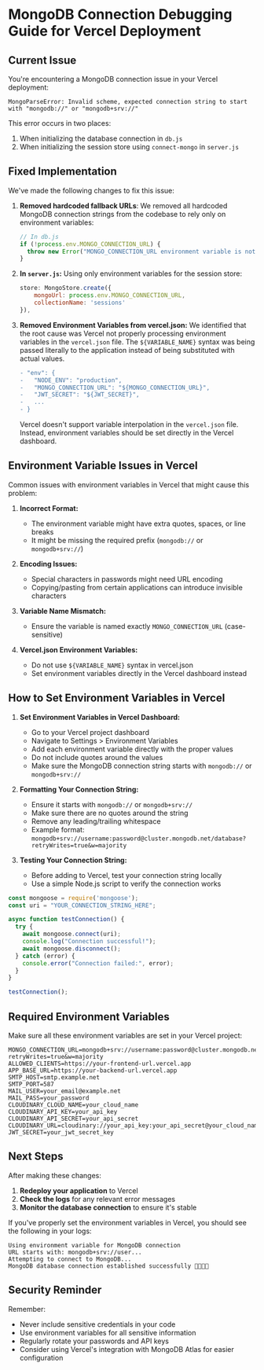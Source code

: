 # MongoDB Connection Debugging Guide for Vercel Deployment

## Current Issue

You're encountering a MongoDB connection issue in your Vercel deployment:
```
MongoParseError: Invalid scheme, expected connection string to start with "mongodb://" or "mongodb+srv://"
```

This error occurs in two places:
1. When initializing the database connection in `db.js`
2. When initializing the session store using `connect-mongo` in `server.js`

## Fixed Implementation

We've made the following changes to fix this issue:

1. **Removed hardcoded fallback URLs**: We removed all hardcoded MongoDB connection strings from the codebase to rely only on environment variables:
   ```javascript
   // In db.js
   if (!process.env.MONGO_CONNECTION_URL) {
     throw new Error("MONGO_CONNECTION_URL environment variable is not defined");
   }
   ```

2. **In `server.js`:** Using only environment variables for the session store:
   ```javascript
   store: MongoStore.create({
       mongoUrl: process.env.MONGO_CONNECTION_URL,
       collectionName: 'sessions'
   }),
   ```

3. **Removed Environment Variables from vercel.json:**
   We identified that the root cause was Vercel not properly processing environment variables in the `vercel.json` file. The `${VARIABLE_NAME}` syntax was being passed literally to the application instead of being substituted with actual values.
   
   ```diff
   - "env": {
   -   "NODE_ENV": "production",
   -   "MONGO_CONNECTION_URL": "${MONGO_CONNECTION_URL}",
   -   "JWT_SECRET": "${JWT_SECRET}",
   -   ...
   - }
   ```
   
   Vercel doesn't support variable interpolation in the `vercel.json` file. Instead, environment variables should be set directly in the Vercel dashboard.

## Environment Variable Issues in Vercel

Common issues with environment variables in Vercel that might cause this problem:

1. **Incorrect Format:** 
   - The environment variable might have extra quotes, spaces, or line breaks
   - It might be missing the required prefix (`mongodb://` or `mongodb+srv://`)

2. **Encoding Issues:**
   - Special characters in passwords might need URL encoding
   - Copying/pasting from certain applications can introduce invisible characters

3. **Variable Name Mismatch:**
   - Ensure the variable is named exactly `MONGO_CONNECTION_URL` (case-sensitive)

4. **Vercel.json Environment Variables:**
   - Do not use `${VARIABLE_NAME}` syntax in vercel.json
   - Set environment variables directly in the Vercel dashboard instead

## How to Set Environment Variables in Vercel

1. **Set Environment Variables in Vercel Dashboard:**
   - Go to your Vercel project dashboard
   - Navigate to Settings > Environment Variables
   - Add each environment variable directly with the proper values
   - Do not include quotes around the values
   - Make sure the MongoDB connection string starts with `mongodb://` or `mongodb+srv://`

2. **Formatting Your Connection String:**
   - Ensure it starts with `mongodb://` or `mongodb+srv://`
   - Make sure there are no quotes around the string
   - Remove any leading/trailing whitespace
   - Example format: `mongodb+srv://username:password@cluster.mongodb.net/database?retryWrites=true&w=majority`

3. **Testing Your Connection String:**
   - Before adding to Vercel, test your connection string locally
   - Use a simple Node.js script to verify the connection works

```javascript
const mongoose = require('mongoose');
const uri = "YOUR_CONNECTION_STRING_HERE";

async function testConnection() {
  try {
    await mongoose.connect(uri);
    console.log("Connection successful!");
    await mongoose.disconnect();
  } catch (error) {
    console.error("Connection failed:", error);
  }
}

testConnection();
```

## Required Environment Variables

Make sure all these environment variables are set in your Vercel project:

```
MONGO_CONNECTION_URL=mongodb+srv://username:password@cluster.mongodb.net/?retryWrites=true&w=majority
ALLOWED_CLIENTS=https://your-frontend-url.vercel.app
APP_BASE_URL=https://your-backend-url.vercel.app
SMTP_HOST=smtp.example.net
SMTP_PORT=587
MAIL_USER=your_email@example.net
MAIL_PASS=your_password
CLOUDINARY_CLOUD_NAME=your_cloud_name
CLOUDINARY_API_KEY=your_api_key
CLOUDINARY_API_SECRET=your_api_secret
CLOUDINARY_URL=cloudinary://your_api_key:your_api_secret@your_cloud_name
JWT_SECRET=your_jwt_secret_key
```

## Next Steps

After making these changes:

1. **Redeploy your application** to Vercel
2. **Check the logs** for any relevant error messages
3. **Monitor the database connection** to ensure it's stable

If you've properly set the environment variables in Vercel, you should see the following in your logs:
```
Using environment variable for MongoDB connection
URL starts with: mongodb+srv://user...
Attempting to connect to MongoDB...
MongoDB database connection established successfully 🥳🥳🥳🥳
```

## Security Reminder

Remember:
- Never include sensitive credentials in your code
- Use environment variables for all sensitive information
- Regularly rotate your passwords and API keys
- Consider using Vercel's integration with MongoDB Atlas for easier configuration 